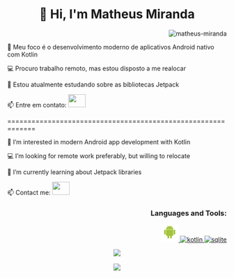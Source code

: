 <h1 align="center">👋 Hi, I'm Matheus Miranda</h1>
<p align="right"> <img src="https://komarev.com/ghpvc/?username=matheus-miranda&label=Profile%20views&color=0e75b6&style=flat" alt="matheus-miranda" /> </p>

<p> 👀 Meu foco é o desenvolvimento moderno de aplicativos Android nativo com Kotlin</p>
<p> 💻 Procuro trabalho remoto, mas estou disposto a me realocar</p>
<p> 🌱 Estou atualmente estudando sobre as bibliotecas Jetpack</p>
<p> 📫 Entre em contato: <a href="https://www.linkedin.com/in/matheusmiranda"><img src="https://cdn.jsdelivr.net/gh/devicons/devicon/icons/linkedin/linkedin-original.svg" height="30" width="40"></a></p>

=============================================================

<p> 👀 I’m interested in modern Android app development with Kotlin</p>
<p> 💻 I’m looking for remote work preferably, but willing to relocate</p>
<p> 🌱 I’m currently learning about Jetpack libraries</p>
<p> 📫 Contact me: <a href="https://www.linkedin.com/in/matheusmiranda"><img src="https://cdn.jsdelivr.net/gh/devicons/devicon/icons/linkedin/linkedin-original.svg" height="30" width="40"></a></p>


<h3 align="right">Languages and Tools:</h3>
<p align="right"> <a href="https://developer.android.com" target="_blank"> <img src="https://raw.githubusercontent.com/devicons/devicon/master/icons/android/android-original-wordmark.svg" alt="android" width="40" height="40"/> </a> <a href="https://kotlinlang.org" target="_blank"> <img src="https://www.vectorlogo.zone/logos/kotlinlang/kotlinlang-icon.svg" alt="kotlin" width="40" height="40"/> </a> <a href="https://www.sqlite.org/" target="_blank"> <img src="https://www.vectorlogo.zone/logos/sqlite/sqlite-icon.svg" alt="sqlite" width="40" height="40"/> </a> </p>


<p align="center"> 
<img src="https://github-readme-stats.vercel.app/api?username=matheus-miranda&show_icons=true&theme=tokyonight" />
</p>
<p align="center">
<img src="https://github-readme-stats.vercel.app/api/top-langs/?username=matheus-miranda&&layout=compact&theme=tokyonight" />
</p>

<!---
matheus-miranda/matheus-miranda is a ✨ special ✨ repository because its `README.md` (this file) appears on your GitHub profile.
You can click the Preview link to take a look at your changes.
--->
